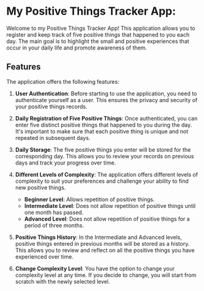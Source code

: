 # My Positive Things Tracker App:

Welcome to my Positive Things Tracker App! This application allows you to register and keep track of five positive things that happened to you each day. The main goal is to highlight the small and positive experiences that occur in your daily life and promote awareness of them.

## Features

The application offers the following features:

1. **User Authentication**: Before starting to use the application, you need to authenticate yourself as a user. This ensures the privacy and security of your positive things records.

2. **Daily Registration of Five Positive Things**: Once authenticated, you can enter five distinct positive things that happened to you during the day. It's important to make sure that each positive thing is unique and not repeated in subsequent days.

3. **Daily Storage**: The five positive things you enter will be stored for the corresponding day. This allows you to review your records on previous days and track your progress over time.

4. **Different Levels of Complexity**: The application offers different levels of complexity to suit your preferences and challenge your ability to find new positive things.
   
   - **Beginner Level**: Allows repetition of positive things.
   - **Intermediate Level**: Does not allow repetition of positive things until one month has passed.
   - **Advanced Level**: Does not allow repetition of positive things for a period of three months.

5. **Positive Things History**: In the Intermediate and Advanced levels, positive things entered in previous months will be stored as a history. This allows you to review and reflect on all the positive things you have experienced over time.

6. **Change Complexity Level**: You have the option to change your complexity level at any time. If you decide to change, you will start from scratch with the newly selected level.
